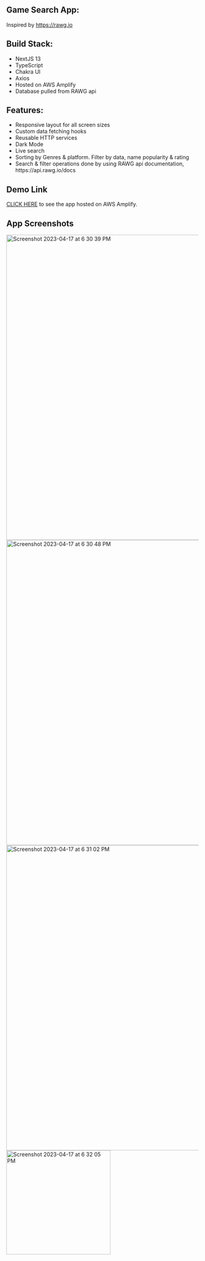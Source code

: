 ## Game Search App:
Inspired by https://rawg.io


## Build Stack:

<ul>
<li>NextJS 13</li>
<li>TypeScript</li>
<li>Chakra UI</li>
<li>Axios</li>
<li>Hosted on AWS Amplify</li>
<li>Database pulled from RAWG api</li>
</ul>


## Features:

<ul>
<li>Responsive layout for all screen sizes</li>
<li>Custom data fetching hooks</li>
<li>Reusable HTTP services </li>
<li>Dark Mode</li>
<li>Live search</li>
<li>Sorting by Genres & platform. Filter by data, name popularity & rating</li>
<li>Search & filter operations done by using RAWG api documentation, https://api.rawg.io/docs </li>
</ul>


## Demo Link

[CLICK HERE](https://another-gamesearch.netlify.app/) to see the app hosted on AWS Amplify.


## App Screenshots

<img width="800" alt="Screenshot 2023-04-17 at 6 30 39 PM" src="https://user-images.githubusercontent.com/4363970/232551672-c354ada8-e97c-416e-879d-b81e1254445b.png">

<img width="800" alt="Screenshot 2023-04-17 at 6 30 48 PM" src="https://user-images.githubusercontent.com/4363970/232551618-6b344a46-93f4-4fcb-b406-92e9b30cd92a.png">

<img width="800" alt="Screenshot 2023-04-17 at 6 31 02 PM" src="https://user-images.githubusercontent.com/4363970/232551518-561af567-3d12-4b78-acaa-4c1910d83bf9.png">

<img width="273" alt="Screenshot 2023-04-17 at 6 32 05 PM" src="https://user-images.githubusercontent.com/4363970/232551723-c1d1c089-8d65-4b0c-be3f-cc530f4a6eab.png">

